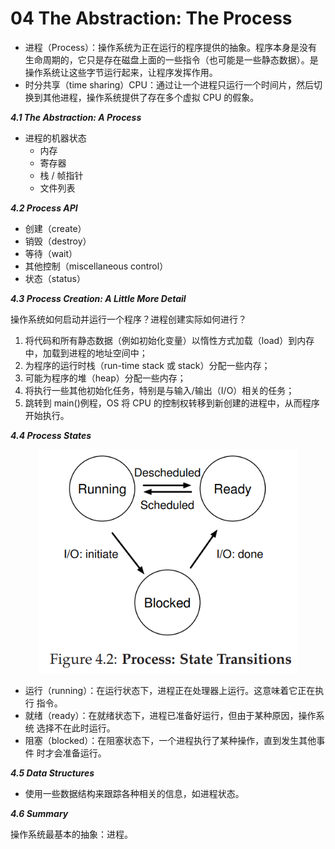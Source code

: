 # 04 The Abstraction: The Process

- 进程（Process）：操作系统为正在运行的程序提供的抽象。程序本身是没有生命周期的，它只是存在磁盘上面的一些指令（也可能是一些静态数据）。是操作系统让这些字节运行起来，让程序发挥作用。
- 时分共享（time sharing）CPU：通过让一个进程只运行一个时间片，然后切换到其他进程，操作系统提供了存在多个虚拟 CPU 的假象。

***4.1 The Abstraction: A Process***

- 进程的机器状态
  - 内存
  - 寄存器
  - 栈 / 帧指针
  - 文件列表

***4.2 Process API***

- 创建（create）
- 销毁（destroy）
- 等待（wait）
- 其他控制（miscellaneous control）
- 状态（status）

***4.3 Process Creation: A Little More Detail***

操作系统如何启动并运行一个程序？进程创建实际如何进行？

1. 将代码和所有静态数据（例如初始化变量）以惰性方式加载（load）到内存中，加载到进程的地址空间中；
2. 为程序的运行时栈（run-time stack 或 stack）分配一些内存；
3. 可能为程序的堆（heap）分配一些内存；
4. 将执行一些其他初始化任务，特别是与输入/输出（I/O）相关的任务；
5. 跳转到 main()例程，OS 将 CPU 的控制权转移到新创建的进程中，从而程序开始执行。


***4.4 Process States***

<p align="center">
<img src="../img/process-state-transitions.png" alt="figure-4.2" style="zoom: 80%;" />
</p>

- 运行（running）：在运行状态下，进程正在处理器上运行。这意味着它正在执行
指令。
- 就绪（ready）：在就绪状态下，进程已准备好运行，但由于某种原因，操作系统
选择不在此时运行。
- 阻塞（blocked）：在阻塞状态下，一个进程执行了某种操作，直到发生其他事件
时才会准备运行。

***4.5 Data Structures***

- 使用一些数据结构来跟踪各种相关的信息，如进程状态。

***4.6 Summary***

操作系统最基本的抽象：进程。